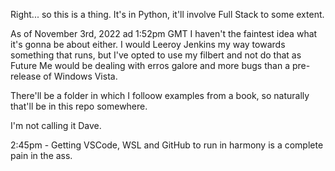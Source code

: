 Right... so this is a thing. It's in Python, it'll involve Full Stack to some extent.

As of November 3rd, 2022 ad 1:52pm GMT I haven't the faintest idea what it's gonna be about either.
I would Leeroy Jenkins my way towards something that runs, but I've opted to use my filbert and not do that as Future Me would be dealing with erros galore and more bugs than a pre-release of Windows Vista.

There'll be a folder in which I folloow examples from a book, so naturally that'll be in this repo somewhere.

I'm not calling it Dave.

2:45pm - Getting VSCode, WSL and GitHub to run in harmony is a complete pain in the ass.
